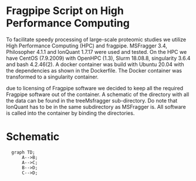 # Fragpipe Script on High Performance Computing

To facilitate speedy processing of large-scale proteomic studies we utilize High Performance Computing (HPC) and fragpipe. MSFragger 3.4, Philosopher 4.1.1 and IonQuant 1.7.17 were used and tested. On the HPC we have CentOS (7.9.2009) with OpenHPC (1.3), Slurm 18.08.8, singularity 3.6.4 and bash 4.2.46(2). A docker container was build with Ubuntu 20.04 with the dependencies as shown in the Dockerfile. The Docker container was transformed to a singularity container.

due to licensing of Fragpipe software we decided to keep all the required Fragpipe software out of the container. A schematic of the directory with all the data can be found in the treeMsfragger sub-directory. Do note that IonQuant has to be in the same subdirectory as MSFragger is. All software is called into the container by binding the directories.

# Schematic

```mermaid
  graph TD;
      A-->B;
      A-->C;
      B-->D;
      C-->D;
```
